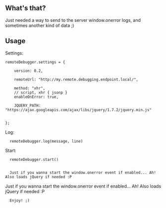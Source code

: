 What's that?
---------------------

Just needed a way to send to the server window.onerror logs, and sometimes another kind of data ;)

Usage
------
  
  Settings:
    



    remoteDebugger.settings = {

        version: 0.2,

        remoteUrl: "http://my.remote.debugging.endpoint.local/",

        method: "xhr",
        // script, xhr { jsonp }
        enableOnError: true,

        JQUERY_PATH: "https://ajax.googleapis.com/ajax/libs/jquery/1.7.2/jquery.min.js"


    };


  Log:



      remoteDebugger.log(message, line)


  Start:


      remoteDebugger.start()


      Just if you wanna start the window.onerror event if enabled... Ah! Also loads jQuery if needed :P
  Just if you wanna start the window.onerror event if enabled... Ah! Also loads jQuery if needed :P


      Enjoy! ;)
